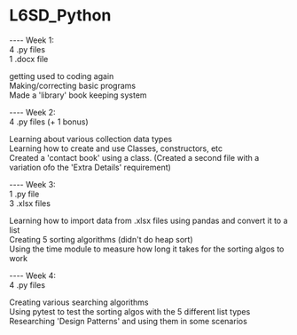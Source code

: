 # L6SD_Python
---- Week 1:  
4 .py files  
1 .docx file  
  
getting used to coding again  
Making/correcting basic programs  
Made a 'library' book keeping system  
  
  
---- Week 2:  
4 .py files (+ 1 bonus)  
  
Learning about various collection data types  
Learning how to create and use Classes, constructors, etc  
Created a 'contact book' using a class. (Created a second file with a variation ofo the 'Extra Details' requirement)  
  
  
---- Week 3:  
1 .py file  
3 .xlsx files  
  
Learning how to import data from .xlsx files using pandas and convert it to a list  
Creating 5 sorting algorithms (didn't do heap sort)  
Using the time module to measure how long it takes for the sorting algos to work  
  
  
---- Week 4:  
4 .py files   
  
Creating various searching algorithms  
Using pytest to test the sorting algos with the 5 different list types
Researching 'Design Patterns' and using them in some scenarios